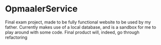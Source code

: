 # OpmaalerService

Final exam project, made to be fully functional website to be used by my father.
Currently makes use of a local database, and is a sandbox for me to play around with some code.
Final product will, indeed, go through refactoring
